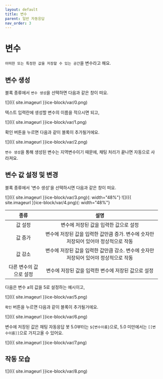 ```yaml
---
layout: default
title: 변수
parent: 일반 자동응답
nav_order: 3
---
```


# 변수

`어떠한 또는 특정한 값을 저장할 수 있는 공간`을 변수라고 해요.

## 변수 생성

블록 종류에서 `변수 생성`을 선택하면 다음과 같은 창이 떠요.

![]({{ site.imageurl }}ice-block/var/0.png)

텍스트 입력란에 생성할 변수의 이름을 적으시면 되고,

![]({{ site.imageurl }}ice-block/var/1.png)

확인 버튼을 누르면 다음과 같이 블록이 추가될거에요.

![]({{ site.imageurl }}ice-block/var/2.png)

`변수 생성`을 통해 생성된 변수는 지역변수이기 때문에, 채팅 처리가 끝나면 자동으로 사라져요.


## 변수 값 설정 및 변경

블록 종류에서 '변수 생성'을 선택하시면 다음과 같은 창이 떠요.

![]({{ site.imageurl }}ice-block/var/3.png){: width="48%"}
![]({{ site.imageurl }}ice-block/var/4.png){: width="48%"}

|종류|설명|
|:--:|:--:|
|값 설정|변수에 저장된 값을 입력한 값으로 설정|
|값 증가|변수에 저장된 값을 입력한 값만큼 증가. 변수에 숫자만 저장되어 있어야 정상적으로 작동|
|값 감소|변수에 저장된 값을 입력한 값만큼 감소. 변수에 숫자만 저장되어 있어야 정상적으로 작동|
|다른 변수의 값으로 설정|변수에 저장된 값을 입력한 변수에 저장된 값으로 설정|

다음은 변수 a의 값을 5로 설정하는 예시이고,

![]({{ site.imageurl }}ice-block/var/5.png)

`확인` 버튼을 누르면 다음과 같이 블록이 추가될거에요.

![]({{ site.imageurl }}ice-block/var/6.png)

변수에 저장된 값은 채팅 자동응답 봇 5.0부터는 `${변수이름}`으로, 5.0 미만에서는 `[[변수이름]]`으로 가지고올 수 있어요.

![]({{ site.imageurl }}ice-block/var/7.png)

## 작동 모습

![]({{ site.imageurl }}ice-block/var/8.png)
